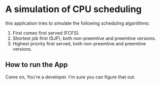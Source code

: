 # A simulation of CPU scheduling
this application tries to simulate the following scheduling algoriithms:
1. First comes first served (FCFS).
2. Shortest job first (SJF), both non-preemtive and preemtive versions.
3. Highest priority first served, both non-preemtive and preemtive versions.

## How to run the App
Come on, You're a developer. I'm sure you can figure that out.
